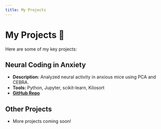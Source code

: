 ```yaml
---
title: My Projects
---
```


# My Projects 🚀  
Here are some of my key projects:

## Neural Coding in Anxiety
- **Description:** Analyzed neural activity in anxious mice using PCA and CEBRA.
- **Tools:** Python, Jupyter, scikit-learn, Kilosort
- **[GitHub Repo](https://github.com/your-repo)**  

## Other Projects
- More projects coming soon!
